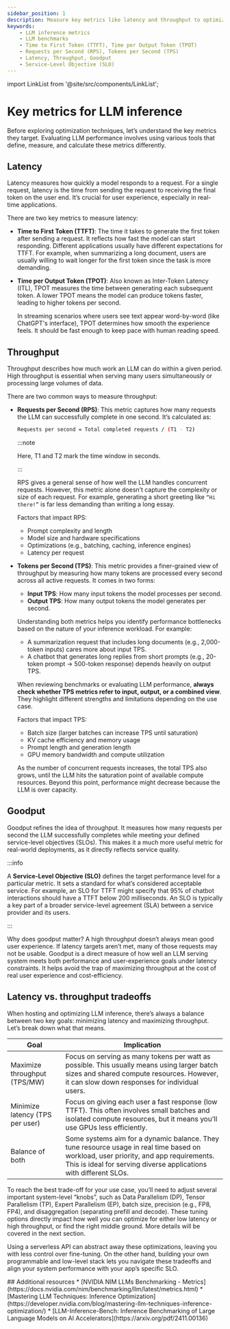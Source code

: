 ```yaml
---
sidebar_position: 1
description: Measure key metrics like latency and throughput to optimize LLM inference performance.
keywords:
    - LLM inference metrics
    - LLM benchmarks
    - Time to First Token (TTFT), Time per Output Token (TPOT)
    - Requests per Second (RPS), Tokens per Second (TPS)
    - Latency, Throughput, Goodput
    - Service-Level Objective (SLO)
---
```


import LinkList from '@site/src/components/LinkList';

# Key metrics for LLM inference

Before exploring optimization techniques, let’s understand the key metrics they target. Evaluating LLM performance involves using various tools that define, measure, and calculate these metrics differently.

## Latency

Latency measures how quickly a model responds to a request. For a single request, latency is the time from sending the request to receiving the final token on the user end. It’s crucial for user experience, especially in real-time applications.

There are two key metrics to measure latency:

- **Time to First Token (TTFT)**: The time it takes to generate the first token after sending a request. It reflects how fast the model can start responding. Different applications usually have different expectations for TTFT. For example, when summarizing a long document, users are usually willing to wait longer for the first token since the task is more demanding.
- **Time per Output Token (TPOT)**: Also known as Inter-Token Latency (ITL), TPOT measures the time between generating each subsequent token. A lower TPOT means the model can produce tokens faster, leading to higher tokens per second.
    
  In streaming scenarios where users see text appear word-by-word (like ChatGPT's interface), TPOT determines how smooth the experience feels. It should be fast enough to keep pace with human reading speed.
    
## Throughput

Throughput describes how much work an LLM can do within a given period. High throughput is essential when serving many users simultaneously or processing large volumes of data.

There are two common ways to measure throughput:

- **Requests per Second (RPS)**: This metric captures how many requests the LLM can successfully complete in one second. It’s calculated as:
    
    ```bash
    Requests per second = Total completed requests / (T1 - T2)
    ```
    
    :::note

    Here, T1 and T2 mark the time window in seconds.

    :::
    
    RPS gives a general sense of how well the LLM handles concurrent requests. However, this metric alone doesn’t capture the complexity or size of each request. For example, generating a short greeting like `“Hi there!”` is far less demanding than writing a long essay.
    
    Factors that impact RPS:
    
    - Prompt complexity and length
    - Model size and hardware specifications
    - Optimizations (e.g., batching, caching, inference engines)
    - Latency per request
  
- **Tokens per Second (TPS)**: This metric provides a finer-grained view of throughput by measuring how many tokens are processed every second across all active requests. It comes in two forms:
    - **Input TPS**: How many input tokens the model processes per second.
    - **Output TPS**: How many output tokens the model generates per second.
    
    Understanding both metrics helps you identify performance bottlenecks based on the nature of your inference workload. For example:
    
    - A summarization request that includes long documents (e.g., 2,000-token inputs) cares more about input TPS.
    - A chatbot that generates long replies from short prompts (e.g., 20-token prompt → 500-token response) depends heavily on output TPS.
    
    When reviewing benchmarks or evaluating LLM performance, **always check whether TPS metrics refer to input, output, or a combined view**. They highlight different strengths and limitations depending on the use case.
    
    Factors that impact TPS:
    
    - Batch size (larger batches can increase TPS until saturation)
    - KV cache efficiency and memory usage
    - Prompt length and generation length
    - GPU memory bandwidth and compute utilization
    
    As the number of concurrent requests increases, the total TPS also grows, until the LLM hits the saturation point of available compute resources. Beyond this point, performance might decrease because the LLM is over capacity.
    
## Goodput

Goodput refines the idea of throughput. It measures how many requests per second the LLM successfully completes while meeting your defined service-level objectives (SLOs). This makes it a much more useful metric for real-world deployments, as it directly reflects service quality.

:::info

A **Service-Level Objective (SLO)** defines the target performance level for a particular metric. It sets a standard for what’s considered acceptable service. For example, an SLO for TTFT might specify that 95% of chatbot interactions should have a TTFT below 200 milliseconds. An SLO is typically a key part of a broader service-level agreement (SLA) between a service provider and its users.

:::

Why does goodput matter? A high throughput doesn’t always mean good user experience. If latency targets aren’t met, many of those requests may not be usable. Goodput is a direct measure of how well an LLM serving system meets both performance and user-experience goals under latency constraints. It helps avoid the trap of maximizing throughput at the cost of real user experience and cost-efficiency.

## Latency vs. throughput tradeoffs

When hosting and optimizing LLM inference, there’s always a balance between two key goals: minimizing latency and maximizing throughput. Let’s break down what that means.

| Goal | Implication |
| --- | --- |
| Maximize throughput (TPS/MW) | Focus on serving as many tokens per watt as possible. This usually means using larger batch sizes and shared compute resources. However, it can slow down responses for individual users. |
| Minimize latency (TPS per user) | Focus on giving each user a fast response (low TTFT). This often involves small batches and isolated compute resources, but it means you’ll use GPUs less efficiently. |
| Balance of both | Some systems aim for a dynamic balance. They tune resource usage in real time based on workload, user priority, and app requirements. This is ideal for serving diverse applications with different SLOs. |

To reach the best trade-off for your use case, you’ll need to adjust several important system-level “knobs”, such as Data Parallelism (DP), Tensor Parallelism (TP), Expert Parallelism (EP), batch size, precision (e.g., FP8, FP4), and disaggregation (separating prefill and decode). These tuning options directly impact how well you can optimize for either low latency or high throughput, or find the right middle ground. More details will be covered in the next section.

Using a serverless API can abstract away these optimizations, leaving you with less control over fine-tuning. On the other hand, building your own programmable and low-level stack lets you navigate these tradeoffs and align your system performance with your app’s specific SLO.

<LinkList>
  ## Additional resources
  * [NVIDIA NIM LLMs Benchmarking - Metrics](https://docs.nvidia.com/nim/benchmarking/llm/latest/metrics.html)
  * [Mastering LLM Techniques: Inference Optimization](https://developer.nvidia.com/blog/mastering-llm-techniques-inference-optimization/)
  * [LLM-Inference-Bench: Inference Benchmarking of Large Language Models on AI Accelerators](https://arxiv.org/pdf/2411.00136)
</LinkList>